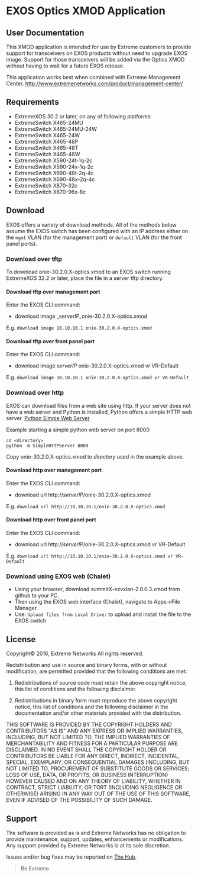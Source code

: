 # EXOS Optics XMOD Application
## User Documentation

This XMOD application is intended for use by Extreme customers to provide support for transceivers
on EXOS products without need to upgrade EXOS image.  Support for those transceivers will be added
via the Optics XMOD without having to wait for a future EXOS release.

This application works best when combined with Extreme Management Center. http://www.extremenetworks.com/product/management-center/


## Requirements
- ExtremeXOS 30.2 or later, on any of following platforms:
- ExtremeSwitch X465-24MU 
- ExtremeSwitch X465-24MU-24W  
- ExtremeSwitch X465-24W 
- ExtremeSwitch X465-48P
- ExtremeSwitch X465-48T 
- ExtremeSwitch X465-48W  
- ExtremeSwitch X590-24t-1q-2c 
- ExtremeSwitch X590-24x-1q-2c 
- ExtremeSwitch X690-48t-2q-4c 
- ExtremeSwitch X690-48x-2q-4c 
- ExtremeSwitch X870-32c 
- ExtremeSwitch X870-96x-8c
 

## Download
EXOS offers a variety of download methods. All of the methods below assume the EXOS switch has been configured with an IP address either on the `mgmt` VLAN (for the management port) or `default` VLAN (for the front panel ports).
### Download over tftp
To download onie-30.2.0.X-optics.xmod to an EXOS switch running ExtremeXOS 32.2 or later, place the file in a server tftp directory.

#### Download tftp over management port
Enter the EXOS CLI command:
- download image _serverIP_onie-30.2.0.X-optics.xmod 

E.g.
`download image 10.10.10.1 onie-30.2.0.X-optics.xmod`

#### Download tftp over front panel port
Enter the EXOS CLI command:
- download image _serverIP_ onie-30.2.0.X-optics.xmod vr VR-Default

E.g.
`download image 10.10.10.1 onie-30.2.0.X-optics.xmod vr VR-Default`

### Download over http
EXOS can download files from a web site using http. 
If your server does not have a web server and Python is installed, Python offers a simple HTTP web server. [Python Simple Web Server](https://docs.python.org/2/library/simplehttpserver.html)

Example starting a simple python web server on port 8000
```
cd <directory>
python -m SimpleHTTPServer 8000
```
Copy onie-30.2.0.X-optics.xmod to _directory_ used in the example above.
#### Download http over management port
Enter the EXOS CLI command:
- download url http://_serverIP_/onie-30.2.0.X-optics.xmod

E.g. `download url http://10.10.10.1/onie-30.2.0.X-optics.xmod`

#### Download http over front panel port
Enter the EXOS CLI command:
- download url http://_serverIP_/onie-30.2.0.X-optics.xmod vr VR-Default

E.g. `download url http://10.10.10.1/onie-30.2.0.X-optics.xmod vr VR-Default`

### Download using EXOS web (Chalet)
- Using your browser, download summitX-ezvxlan-2.0.0.3.xmod from github to your PC. 
- Then using the EXOS web interface (Chalet), navigate to Apps->File Manager.
- Use: `Upload files from Local Drive:` to upload and install the file to the EXOS switch

## License
Copyright© 2016, Extreme Networks
All rights reserved.

Redistribution and use in source and binary forms, with or without modification,
are permitted provided that the following conditions are met:

1. Redistributions of source code must retain the above copyright notice, this
list of conditions and the following disclaimer.

2. Redistributions in binary form must reproduce the above copyright notice,
this list of conditions and the following disclaimer in the documentation
and/or other materials provided with the distribution.

THIS SOFTWARE IS PROVIDED BY THE COPYRIGHT HOLDERS AND CONTRIBUTORS "AS IS" AND
ANY EXPRESS OR IMPLIED WARRANTIES, INCLUDING, BUT NOT LIMITED TO, THE IMPLIED
WARRANTIES OF MERCHANTABILITY AND FITNESS FOR A PARTICULAR PURPOSE ARE
DISCLAIMED. IN NO EVENT SHALL THE COPYRIGHT HOLDER OR CONTRIBUTORS BE LIABLE
FOR ANY DIRECT, INDIRECT, INCIDENTAL, SPECIAL, EXEMPLARY, OR CONSEQUENTIAL
DAMAGES (INCLUDING, BUT NOT LIMITED TO, PROCUREMENT OF SUBSTITUTE GOODS OR
SERVICES; LOSS OF USE, DATA, OR PROFITS; OR BUSINESS INTERRUPTION) HOWEVER
CAUSED AND ON ANY THEORY OF LIABILITY, WHETHER IN CONTRACT, STRICT LIABILITY,
OR TORT (INCLUDING NEGLIGENCE OR OTHERWISE) ARISING IN ANY WAY OUT OF THE USE
OF THIS SOFTWARE, EVEN IF ADVISED OF THE POSSIBILITY OF SUCH DAMAGE.

## Support
The software is provided as is and Extreme Networks has no obligation to provide
maintenance, support, updates, enhancements or modifications.
Any support provided by Extreme Networks is at its sole discretion.

Issues and/or bug fixes may be reported on [The Hub](https://community.extremenetworks.com/extreme).

>Be Extreme
